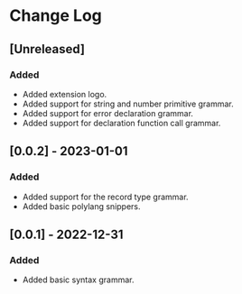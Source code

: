 # Change Log

## [Unreleased]

### Added

- Added extension logo.
- Added support for string and number primitive grammar.
- Added support for error declaration grammar.
- Added support for declaration function call grammar.

## [0.0.2] - 2023-01-01

### Added

- Added support for the record type grammar.
- Added basic polylang snippers.

## [0.0.1] - 2022-12-31

### Added

- Added basic syntax grammar.
